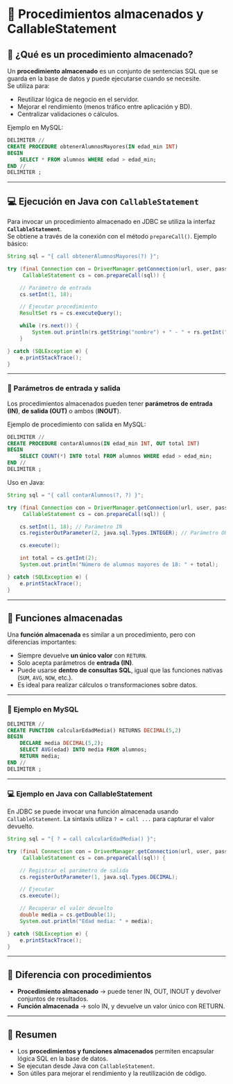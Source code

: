 # 📘 Procedimientos almacenados y CallableStatement

## 📘 ¿Qué es un procedimiento almacenado?

Un **procedimiento almacenado** es un conjunto de sentencias SQL que se guarda en la base de datos y puede ejecutarse cuando se necesite.  
Se utiliza para:

- Reutilizar lógica de negocio en el servidor.  
- Mejorar el rendimiento (menos tráfico entre aplicación y BD).  
- Centralizar validaciones o cálculos.  

Ejemplo en MySQL:

```sql
DELIMITER //
CREATE PROCEDURE obtenerAlumnosMayores(IN edad_min INT)
BEGIN
    SELECT * FROM alumnos WHERE edad > edad_min;
END //
DELIMITER ;
```

---

## 💻 Ejecución en Java con `CallableStatement`

Para invocar un procedimiento almacenado en JDBC se utiliza la interfaz **`CallableStatement`**.  
Se obtiene a través de la conexión con el método `prepareCall()`.
Ejemplo básico:

```java
String sql = "{ call obtenerAlumnosMayores(?) }";

try (final Connection con = DriverManager.getConnection(url, user, password);
     CallableStatement cs = con.prepareCall(sql)) {

    // Parámetro de entrada
    cs.setInt(1, 18);

    // Ejecutar procedimiento
    ResultSet rs = cs.executeQuery();

    while (rs.next()) {
        System.out.println(rs.getString("nombre") + " - " + rs.getInt("edad"));
    }

} catch (SQLException e) {
    e.printStackTrace();
}
```

---

### 🔄 Parámetros de entrada y salida

Los procedimientos almacenados pueden tener **parámetros de entrada (IN)**, **de salida (OUT)** o ambos (**INOUT**).  

Ejemplo de procedimiento con salida en MySQL:

```sql
DELIMITER //
CREATE PROCEDURE contarAlumnos(IN edad_min INT, OUT total INT)
BEGIN
    SELECT COUNT(*) INTO total FROM alumnos WHERE edad > edad_min;
END //
DELIMITER ;
```

Uso en Java:

```java
String sql = "{ call contarAlumnos(?, ?) }";

try (final Connection con = DriverManager.getConnection(url, user, password);
     CallableStatement cs = con.prepareCall(sql)) {

    cs.setInt(1, 18); // Parámetro IN
    cs.registerOutParameter(2, java.sql.Types.INTEGER); // Parámetro OUT

    cs.execute();

    int total = cs.getInt(2);
    System.out.println("Número de alumnos mayores de 18: " + total);

} catch (SQLException e) {
    e.printStackTrace();
}
```

---

## 🧾 Funciones almacenadas

Una **función almacenada** es similar a un procedimiento, pero con diferencias importantes:

- Siempre devuelve **un único valor** con `RETURN`.  
- Solo acepta parámetros de **entrada (IN)**.  
- Puede usarse **dentro de consultas SQL**, igual que las funciones nativas (`SUM`, `AVG`, `NOW`, etc.).  
- Es ideal para realizar cálculos o transformaciones sobre datos.

---

### 📘 Ejemplo en MySQL

```sql
DELIMITER //
CREATE FUNCTION calcularEdadMedia() RETURNS DECIMAL(5,2)
BEGIN
    DECLARE media DECIMAL(5,2);
    SELECT AVG(edad) INTO media FROM alumnos;
    RETURN media;
END //
DELIMITER ;
```

---

### 💻 Ejemplo en Java con CallableStatement

En JDBC se puede invocar una función almacenada usando `CallableStatement`.
La sintaxis utiliza `? = call ...` para capturar el valor devuelto.

```java
String sql = "{ ? = call calcularEdadMedia() }";

try (final Connection con = DriverManager.getConnection(url, user, password);
     CallableStatement cs = con.prepareCall(sql)) {

    // Registrar el parámetro de salida
    cs.registerOutParameter(1, java.sql.Types.DECIMAL);

    // Ejecutar
    cs.execute();

    // Recuperar el valor devuelto
    double media = cs.getDouble(1);
    System.out.println("Edad media: " + media);

} catch (SQLException e) {
    e.printStackTrace();
}
```

---

## 📌 Diferencia con procedimientos

- **Procedimiento almacenado** → puede tener IN, OUT, INOUT y devolver conjuntos de resultados.
- **Función almacenada** → solo IN, y devuelve un valor único con RETURN.

---

## 📌 Resumen

- Los **procedimientos y funciones almacenados** permiten encapsular lógica SQL en la base de datos.  
- Se ejecutan desde Java con `CallableStatement`.
- Son útiles para mejorar el rendimiento y la reutilización de código.
